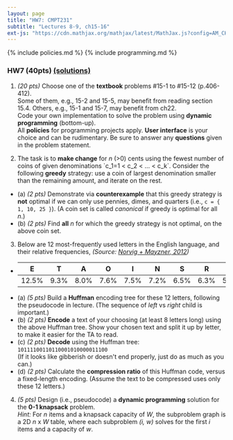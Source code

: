 ```yaml
---
layout: page
title: "HW7: CMPT231"
subtitle: "Lectures 8-9, ch15-16"
ext-js: "https://cdn.mathjax.org/mathjax/latest/MathJax.js?config=AM_CHTML"
---
```


{% include policies.md %}
{% include programming.md %}

### HW7 (40pts) [(solutions)](solns)
1. *(20 pts)* Choose one of the **textbook** problems #15-1 to #15-12 (p.406-412). <br/>
  Some of them, e.g., 15-2 and 15-5, may benefit from reading section 15.4.
  Others, e.g., 15-1 and 15-7, may benefit from ch22. <br/>
  Code your own implementation to solve the problem
  using **dynamic programming** (bottom-up). <br/>
  All **policies** for programming projects apply.
  **User interface** is your choice and can be rudimentary.
  Be sure to answer any **questions** given in the problem statement.

2. The task is to **make change** for *n* (>0) cents using the fewest number of coins of given denominations \`c\_1=1 < c\_2 < ... < c\_k\`. Consider the following **greedy** strategy: use a coin of largest denomination smaller than the remaining amount, and iterate on the rest.
  + (a) *(2 pts)* Demonstrate via **counterexample** that this greedy strategy is **not** optimal if we can only use pennies, dimes, and quarters (i.e., `c = { 1, 10, 25 }`).
    (A coin set is called *canonical* if greedy is optimal for all *n*.)
  + (b) *(2 pts)* Find **all** *n* for which the greedy strategy is not optimal, on the above coin set.

3. Below are 12 most-frequently used letters in the English language, and their relative frequencies,
  *(Source: [Norvig + Mayzner, 2012](http://norvig.com/mayzner.html))*
  + | **E** | **T** | **A** | **O** | **I** | **N** | **S** | **R** | **H** | **L** | **D** | **C** |
    |-------|-------|-------|-------|-------|-------|-------|-------|-------|-------|-------|-------|
    | 12.5% |  9.3% |  8.0% |  7.6% |  7.5% |  7.2% |  6.5% |  6.3% |  5.1% |  4.1% |  3.8% |  3.3% |
  + (a) *(5 pts)* Build a **Huffman** encoding tree for these 12 letters, following the pseudocode
    in lecture.  (The sequence of *left* vs *right* child is important.)
  + (b) *(2 pts)* **Encode** a text of your choosing (at least 8 letters long) using the above Huffman tree.
    Show your chosen text and split it up by letter, to make it easier for the TA to read.
  + (c) *(2 pts)* **Decode** using the Huffman tree: `10111100110110001010000011100` <br/>
    (If it looks like gibberish or doesn't end properly, just do as much as you can.)
  + (d) *(2 pts)* Calculate the **compression ratio** of this Huffman code, versus a fixed-length encoding.
    (Assume the text to be compressed uses only these 12 letters.)

4. *(5 pts)* Design (i.e., pseudocode) a **dynamic programming** solution
  for the **0-1 knapsack** problem. <br/>
  *Hint:* For *n* items and a knapsack capacity of *W*,
  the subproblem graph is a 2D *n* x *W* table,
  where each subproblem *(i, w)* solves 
  for the first *i* items and a capacity of *w*.
